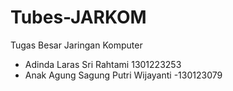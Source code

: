 # Tubes-JARKOM
Tugas Besar Jaringan Komputer

- Adinda Laras Sri Rahtami 1301223253
- Anak Agung Sagung Putri Wijayanti -130123079
